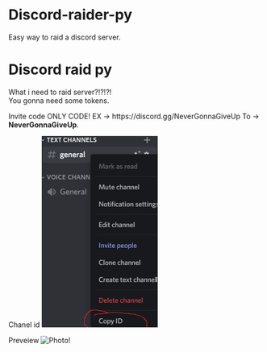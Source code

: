 # Discord-raider-py
Easy way to raid a discord server.

<h1>Discord raid py</h1>
<p>What i need to raid server?!?!?!<br>
You gonna need some tokens.</p>
<p>Invite code ONLY CODE! EX -> https://discord.gg/NeverGonnaGiveUp To -> <strong>NeverGonnaGiveUp</strong>.<br>
</p>Chanel id
<img src="dc_ch.jpg" alt="Photo!" ></p>

</p>Preveiew
<img src="Rai_ex.jpg" alt="Photo!" ></p>

